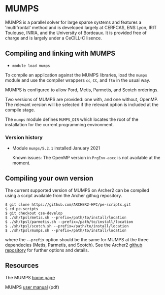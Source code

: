 # MUMPS

MUMPS is a parallel solver for large sparse systems and features
a 'multifrontal' method and is developed largely at CERFCAS,
ENS Lyon, IRIT Toulouse, INRIA, and the University of Bordeaux.
It is provided free of charge and is largely under a CeCILL-C
lisence.


## Compiling and linking with MUMPS

- `module load mumps`

To compile an application against the MUMPS libraries, load the `mumps`
module and use the compiler wrappers `cc`, `CC`, and `ftn` in the
usual way.

MUMPS is configured to allow Pord, Metis, Parmetis, and Scotch orderings.

Two versions of MUMPS are provided: one with, and one without, OpenMP.
The relevant version will be selected if the relevant option is
included at the compile stage.

The `mumps` module defines `MUMPS_DIR` which locates the root of the
installation for the current programming environment.


### Version history

- Module `mumps/5.2.1` installed January 2021

    Known issues:
    The OpenMP version in `PrgEnv-aocc` is not available at the moment.


## Compiling your own version

The current supported version of MUMPS on Archer2 can be compiled using
a script available from the Archer githug repository.
```
$ git clone https://github.com/ARCHER2-HPC/pe-scripts.git
$ cd pe-scripts
$ git checkout cse-develop
$ ./sh/tpsl/metis.sh --prefix=/path/to/install/location
$ ./sh/tpsl/parmetis.sh --prefix=/path/to/install/location
$ ./sh/tpsl/scotch.sh --prefix=/path/to/install/location
$ ./sh/tpsl/mumps.sh --prefix=/path/to/install/location
```
where the `--prefix` option should be the same for MUMPS at
the three dependecies (Metis, Parmetis, and Scotch). See the
Archer2 [github repository](https://github.com/ARCHER2-HPC/pe-scripts/tree/cse-develop)
for further options and details.


## Resources

The MUMPS [home page](http://mumps.enseeiht.fr)

MUMPS [user manual](http://mumps.enseeiht.fr/doc/userguide_5.3.5.pdf) (pdf)
